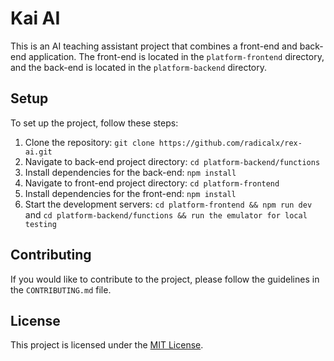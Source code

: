 # Kai AI
This is an AI teaching assistant project that combines a front-end and back-end application. The front-end is located in the `platform-frontend` directory, and the back-end is located in the `platform-backend` directory.

## Setup

To set up the project, follow these steps:

1. Clone the repository: `git clone https://github.com/radicalx/rex-ai.git`
2. Navigate to back-end project directory: `cd platform-backend/functions`
3. Install dependencies for the back-end: `npm install`
4. Navigate to front-end project directory: `cd platform-frontend`
5. Install dependencies for the front-end: `npm install`
6. Start the development servers: `cd platform-frontend && npm run dev` and `cd platform-backend/functions && run the emulator for local testing`

## Contributing

If you would like to contribute to the project, please follow the guidelines in the `CONTRIBUTING.md` file.

## License

This project is licensed under the [MIT License](LICENSE).
